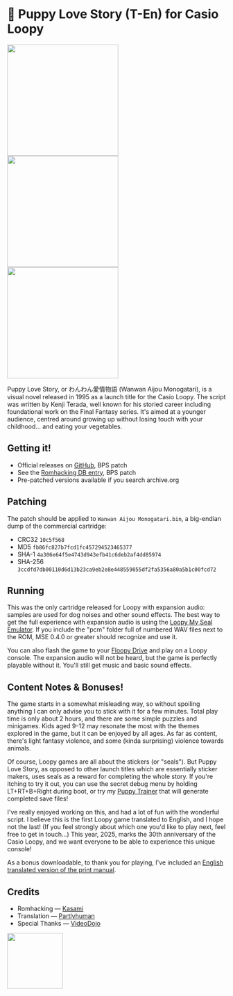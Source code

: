 # 💞 Puppy Love Story (T-En) for Casio Loopy

<img src="https://media.githubusercontent.com/media/partlyhuman/puppy-love-story/main/homepage/src/shot01.png" width="256"> <img src="https://media.githubusercontent.com/media/partlyhuman/puppy-love-story/main/homepage/src/shot02.png" width="256"> <img src="https://media.githubusercontent.com/media/partlyhuman/puppy-love-story/main/homepage/src/shot04.png" width="256">

Puppy Love Story, or わんわん愛情物語 (Wanwan Aijou Monogatari), is a visual novel released in 1995 as a launch title for the Casio Loopy. The script was written by Kenji Terada, well known for his storied career including foundational work on the Final Fantasy series. It's aimed at a younger audience, centred around growing up without losing touch with your childhood... and eating your vegetables.

## Getting it!

* Official releases on [GitHub](https://github.com/partlyhuman/puppy-love-story/releases/), BPS patch
* See the [Romhacking DB entry](https://romhack.ing/database/content/entry/79qRrLCvRwC0K4tySOyC3A), BPS patch
* Pre-patched versions available if you search archive.org

## Patching

The patch should be applied to `Wanwan Aijou Monogatari.bin`, a big-endian dump of the commercial cartridge:

* CRC32 `10c5f568`
* MD5 `fb86fc827b7fcd1fc457294523465377`
* SHA-1 `4a306e64f5e4743d943efb41c6deb2af4dd85974`
* SHA-256 `3ccdfd7db00110d6d13b23ca9eb2e8e448559055df2fa5356a80a5b1c00fcd72`

## Running

This was the only cartridge released for Loopy with expansion audio: samples are used for dog noises and other sound effects. The best way to get the full experience with expansion audio is using the [Loopy My Seal Emulator](https://github.com/partlyhuman/LoopyMSE/releases/). If you include the "pcm" folder full of numbered WAV files next to the ROM, MSE 0.4.0 or greater should recognize and use it.

You can also flash the game to your [Floopy Drive](https://github.com/partlyhuman/floopydrive) and play on a Loopy console. The expansion audio will not be heard, but the game is perfectly playable without it. You'll still get music and basic sound effects.

## Content Notes & Bonuses!

The game starts in a somewhat misleading way, so without spoiling anything I can only advise you to stick with it for a few minutes. Total play time is only about 2 hours, and there are some simple puzzles and minigames. Kids aged 9-12 may resonate the most with the themes explored in the game, but it can be enjoyed by all ages. As far as content, there's light fantasy violence, and some (kinda surprising) violence towards animals.

Of course, Loopy games are all about the stickers (or "seals"). But Puppy Love Story, as opposed to other launch titles which are essentially sticker makers, uses seals as a reward for completing the whole story. If you're itching to try it out, you can use the secret debug menu by holding LT+RT+B+Right during boot, or try my [Puppy Trainer](https://wan.loopy.land/en/) that will generate completed save files!

I've really enjoyed working on this, and had a lot of fun with the wonderful script. I believe this is the first Loopy game translated to English, and I hope not the last! (If you feel strongly about which one you'd like to play next, feel free to get in touch…) This year, 2025, marks the 30th anniversary of the Casio Loopy, and we want everyone to be able to experience this unique console!

As a bonus downloadable, to thank you for playing, I've included an [English translated version of the print manual](manual/).

## Credits

* Romhacking — [Kasami](https://kasami.net)
* Translation — [Partlyhuman](https://partlyhuman.com)
* Special Thanks — [VideoDojo](https://www.youtube.com/@VideoDojoPro)

<img src="https://media.githubusercontent.com/media/partlyhuman/puppy-love-story/main/homepage/src/baku.webp" width="128">
